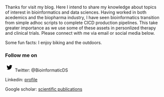Thanks for visit my blog. Here I intend to share my knowledge about topics of interest in bioinformatics and data sciences. Having worked in both acedemics and the biopharma industry, I have seen bioinformatics transition from simple adhoc scripts to complete CICD production pipelines. This take greater importance as we use some of these assets in personlized therapy and clinical trials. Please connect with me via email or social media below.

Some fun facts: I enjoy biking and the outdoors. 

### Follow me on 

![twitter](images/twitter_BW.png)
Twitter: @BioinformaticDS

Linkedin: [profile](https://www.linkedin.com/in/amin-momin/)

Google scholar: [scientific publications](https://scholar.google.com/citations?hl=en&user=rRR8L-IAAAAJ)